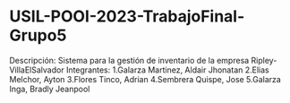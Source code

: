 # USIL-POOI-2023-TrabajoFinal-Grupo5
Descripción:
Sistema para la gestión de inventario de la empresa Ripley-VillaElSalvador
Integrantes:
1.Galarza Martinez, Aldair Jhonatan
2.Elias Melchor, Ayton
3.Flores Tinco, Adrian 
4.Sembrera Quispe, Jose
5.Galarza Inga, Bradly Jeanpool 

